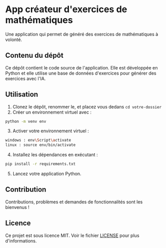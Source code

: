 # App créateur d'exercices de mathématiques

Une application qui permet de généré des exercices de mathématiques à volonté.

## Contenu du dépôt

Ce dépôt contient le code source de l'application.
Elle est développée en Python et elle utilise une base de données d'exercices pour générer des exercices avec l'IA.

## Utilisation

1. Clonez le dépôt, renommer le, et placez vous dedans `cd votre-dossier`
2. Créer un environnement virtuel avec :
```bash
python -m venv env
```
3. Activer votre environnement virtuel :
 ```bash 
 windows : env\Script\activate
 linux : source env/bin/activate
 ```
4. Installez les dépendances en exécutant :
```bash
pip install -r requirements.txt
```
5. Lancez votre application Python.

## Contribution

Contributions, problèmes et demandes de fonctionnalités sont les bienvenus !

## Licence

Ce projet est sous licence MIT. Voir le fichier [LICENSE](LICENSE) pour plus d'informations.
